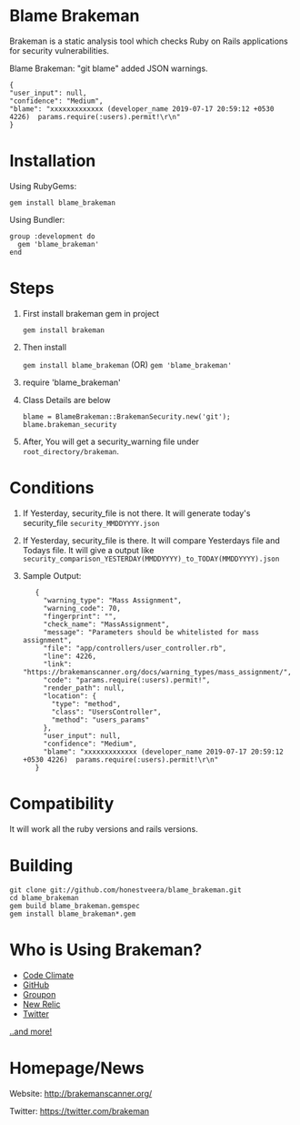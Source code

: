 
# Blame Brakeman

Brakeman is a static analysis tool which checks Ruby on Rails applications for security vulnerabilities.

Blame Brakeman: "git blame" added JSON warnings.

    {
    "user_input": null,
    "confidence": "Medium",
    "blame": "xxxxxxxxxxxxx (developer_name 2019-07-17 20:59:12 +0530 4226)  params.require(:users).permit!\r\n"
    }

# Installation

Using RubyGems:

    gem install blame_brakeman

Using Bundler:

    group :development do
      gem 'blame_brakeman'
    end

# Steps

1. First install brakeman gem in project
    
    `gem install brakeman`
    
2. Then install

    `gem install blame_brakeman` (OR) `gem 'blame_brakeman'`
    
3. require 'blame_brakeman'

4. Class Details are below 

     `blame = BlameBrakeman::BrakemanSecurity.new('git'); blame.brakeman_security`
     
5. After, You will get a security_warning file under `root_directory/brakeman`. 

# Conditions

1. If Yesterday, security_file is not there. It will generate today's security_file `security_MMDDYYYY.json`
2. If Yesterday, security_file is there. It will compare Yesterdays file and Todays file. It will give a output like 
   `security_comparison_YESTERDAY(MMDDYYYY)_to_TODAY(MMDDYYYY).json`
3. Sample Output:

          {
            "warning_type": "Mass Assignment",
            "warning_code": 70,
            "fingerprint": "",
            "check_name": "MassAssignment",
            "message": "Parameters should be whitelisted for mass assignment",
            "file": "app/controllers/user_controller.rb",
            "line": 4226,
            "link": "https://brakemanscanner.org/docs/warning_types/mass_assignment/",
            "code": "params.require(:users).permit!",
            "render_path": null,
            "location": {
              "type": "method",
              "class": "UsersController",
              "method": "users_params"
            },
            "user_input": null,
            "confidence": "Medium",
            "blame": "xxxxxxxxxxxxx (developer_name 2019-07-17 20:59:12 +0530 4226)  params.require(:users).permit!\r\n"
          }

   
# Compatibility

It will work all the ruby versions and rails versions.

# Building

    git clone git://github.com/honestveera/blame_brakeman.git
    cd blame_brakeman
    gem build blame_brakeman.gemspec
    gem install blame_brakeman*.gem

# Who is Using Brakeman?

* [Code Climate](https://codeclimate.com/)
* [GitHub](https://github.com/)
* [Groupon](http://www.groupon.com/)
* [New Relic](http://newrelic.com)
* [Twitter](https://twitter.com/)

[..and more!](http://brakemanscanner.org/brakeman_users)

# Homepage/News

Website: http://brakemanscanner.org/

Twitter: https://twitter.com/brakeman
